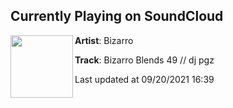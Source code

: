 ## Currently Playing on SoundCloud

[<img align="left" width="100" src="https://i1.sndcdn.com/artworks-fjLKRqgYCEzUF0TA-EDaizA-t500x500.jpg">](https://soundcloud.com/bizarro-recs/bizarro-blends-49-dj-pgz)

**Artist**: Bizarro 

**Track**: Bizarro Blends 49 // dj pgz

Last updated at 09/20/2021 16:39
